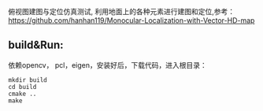 俯视图建图与定位仿真测试, 利用地面上的各种元素进行建图和定位,参考：https://github.com/hanhan119/Monocular-Localization-with-Vector-HD-map

## build&Run:
依赖opencv， pcl，eigen，安装好后，下载代码，进入根目录：

```
mkdir build
cd build
cmake ..
make
```






